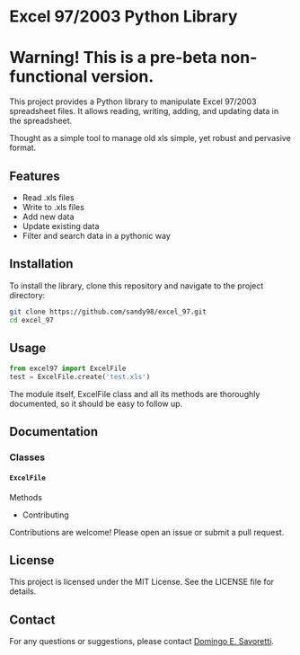 # Excel 97/2003 Python Library

# Warning! This is a pre-beta non-functional version. 

This project provides a Python library to manipulate Excel 97/2003 spreadsheet files. It allows reading, writing, adding, and updating data in the spreadsheet.

Thought as a simple tool to manage old xls simple, yet robust and pervasive format.

## Features

- Read .xls files
- Write to .xls files
- Add new data
- Update existing data
- Filter and search data in a pythonic way

## Installation

To install the library, clone this repository and navigate to the project directory:

```bash
git clone https://github.com/sandy98/excel_97.git
cd excel_97
```

## Usage

```python
from excel97 import ExcelFile 
test = ExcelFile.create('test.xls')
```

The module itself, ExcelFile class and all its methods are thoroughly documented, so it should be easy to follow up.

## Documentation

### Classes

#### `ExcelFile`

Methods

- Contributing

Contributions are welcome! Please open an issue or submit a pull request.

## License

This project is licensed under the MIT License. See the LICENSE file for details.

## Contact

For any questions or suggestions, please contact [Domingo E. Savoretti](mailto:esavoretti@gmail.com).

```

```
